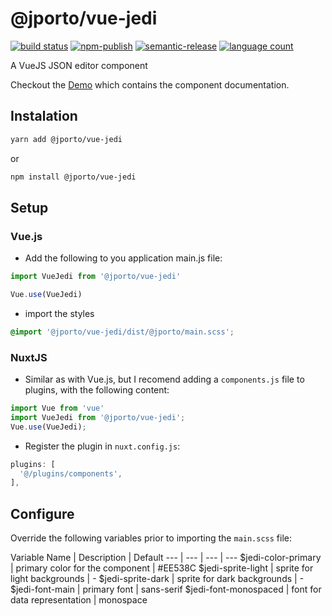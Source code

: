 # @jporto/vue-jedi

[![build status](https://img.shields.io/gitlab/pipeline/porto/vue-jedi/master.svg)](https://gitlab.com/porto/vue-jedi.git)
[![npm-publish](https://img.shields.io/npm/dm/@jporto/vue-jedi.svg)](https://www.npmjs.com/package/@jporto/vue-jedi)
[![semantic-release](https://img.shields.io/badge/%20%20%F0%9F%93%A6%F0%9F%9A%80-semantic--release-e10079.svg)](https://github.com/semantic-release/semantic-release)
[![language count](https://img.shields.io/github/languages/count/joseporto/vue-jedi.svg)](https://gitlab.com/porto/vue-jedi/-/graphs/master/charts)

A VueJS JSON editor component

Checkout the [Demo](https://porto.gitlab.io/vue-jedi/) which contains the component documentation.

## Instalation

```bash
yarn add @jporto/vue-jedi
```

or

```bash
npm install @jporto/vue-jedi
```

## Setup

### Vue.js

- Add the following to you application main.js file:

```js
import VueJedi from '@jporto/vue-jedi'

Vue.use(VueJedi)
```

- import the styles

```scss
@import '@jporto/vue-jedi/dist/@jporto/main.scss';
```

### NuxtJS

- Similar as with Vue.js, but I recomend adding a `components.js` file to plugins, with the following content:
  
```js
import Vue from 'vue'
import VueJedi from '@jporto/vue-jedi';
Vue.use(VueJedi);
```

- Register the plugin in `nuxt.config.js`:

```js
plugins: [
  '@/plugins/components',
],
```

## Configure

Override the following variables prior to importing the `main.scss` file:

Variable Name | Description | Default
--- | --- | --- | ---
$jedi-color-primary | primary color for the component | #EE538C
$jedi-sprite-light | sprite for light backgrounds | -
$jedi-sprite-dark | sprite for dark backgrounds | -
$jedi-font-main | primary font | sans-serif
$jedi-font-monospaced | font for data representation | monospace
